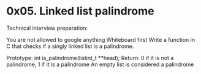 # 0x05. Linked list palindrome

Technical interview preparation:

You are not allowed to google anything
Whiteboard first
Write a function in C that checks if a singly linked list is a palindrome.

Prototype: int is_palindrome(listint_t \*\*head);
Return: 0 if it is not a palindrome, 1 if it is a palindrome
An empty list is considered a palindrome
